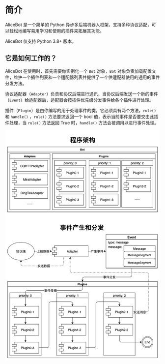 # 简介

AliceBot 是一个简单的 Python 异步多后端机器人框架，支持多种协议适配，可以轻松地编写易用学习和使用的插件来拓展其功能。

AliceBot 仅支持 Python 3.8+ 版本。

## 它是如何工作的？

AliceBot 在使用时，首先需要你实例化一个 `Bot` 对象，`Bot` 对象负责加载配置文件，维护一个插件列表和一个适配器列表并提供了一个供适配器使用的通用的事件分发方法。

协议适配器（`Adapter`）负责和协议后端进行通讯，当协议后端发送一个新的事件（`Event`）给适配器后，适配器会按插件优先级分发事件给各个插件进行处理。

插件（`Plugin`）是由你编写的用于处理事件的类，它必须具有两个方法，`rule()` 和 `handle()` ，`rule()` 方法要求返回一个 bool 值，表示当前事件是否要交由此插件处理，当 `rule()` 方法返回 True 时，`handle()` 方法会被调用以进行事件处理。

![how-it-works](./how-it-works.png)
